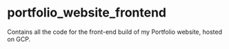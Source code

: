 # portfolio_website_frontend
Contains all the code for the front-end build of my Portfolio website, hosted on GCP.
